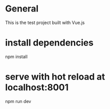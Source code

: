 # General
This is the test project built with Vue.js

# install dependencies
npm install

# serve with hot reload at localhost:8001
npm run dev
